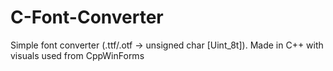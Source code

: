 # C-Font-Converter
Simple font converter (.ttf/.otf -> unsigned char [Uint_8t]). Made in C++ with visuals used from CppWinForms
